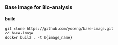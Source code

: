 ### Base image for Bio-analysis

#### build

```dockerfile
git clone https://github.com/yodeng/base-image.git
cd base-image
docker build . -t ${image_name}
```

